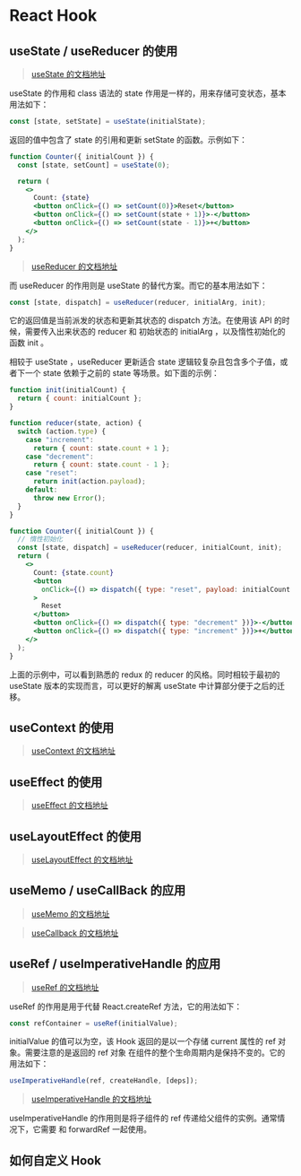 # React Hook

## useState / useReducer 的使用

> [useState 的文档地址](https://zh-hans.reactjs.org/docs/hooks-reference.html#usestate)

useState 的作用和 class 语法的 state 作用是一样的，用来存储可变状态，基本用法如下：

```js
const [state, setState] = useState(initialState);
```

返回的值中包含了 state 的引用和更新 setState 的函数。示例如下：

```jsx
function Counter({ initialCount }) {
  const [state, setCount] = useState(0);

  return (
    <>
      Count: {state}
      <button onClick={() => setCount(0)}>Reset</button>
      <button onClick={() => setCount(state + 1)}>-</button>
      <button onClick={() => setCount(state - 1)}>+</button>
    </>
  );
}
```

> [useReducer 的文档地址](https://zh-hans.reactjs.org/docs/hooks-reference.html#usereducer)

而 useReducer 的作用则是 useState 的替代方案。而它的基本用法如下：

```js
const [state, dispatch] = useReducer(reducer, initialArg, init);
```

它的返回值是当前派发的状态和更新其状态的 dispatch 方法。在使用该 API 的时候，需要传入出来状态的 reducer
和 初始状态的 initialArg ，以及惰性初始化的函数 init 。

相较于 useState ，useReducer 更新适合 state 逻辑较复杂且包含多个子值，或者下一个 state 依赖于之前的 state 等场景。如下面的示例：

```jsx
function init(initialCount) {
  return { count: initialCount };
}

function reducer(state, action) {
  switch (action.type) {
    case "increment":
      return { count: state.count + 1 };
    case "decrement":
      return { count: state.count - 1 };
    case "reset":
      return init(action.payload);
    default:
      throw new Error();
  }
}

function Counter({ initialCount }) {
  // 惰性初始化
  const [state, dispatch] = useReducer(reducer, initialCount, init);
  return (
    <>
      Count: {state.count}
      <button
        onClick={() => dispatch({ type: "reset", payload: initialCount })}
      >
        Reset
      </button>
      <button onClick={() => dispatch({ type: "decrement" })}>-</button>
      <button onClick={() => dispatch({ type: "increment" })}>+</button>
    </>
  );
}
```

上面的示例中，可以看到熟悉的 redux 的 reducer 的风格。同时相较于最初的 useState 版本的实现而言，可以更好的解离 useState 中计算部分便于之后的迁移。

## useContext 的使用

> [useContext 的文档地址](https://zh-hans.reactjs.org/docs/hooks-reference.html#usecontext)

## useEffect 的使用

> [useEffect 的文档地址](https://zh-hans.reactjs.org/docs/hooks-reference.html#useeffect)

## useLayoutEffect 的使用

> [useLayoutEffect 的文档地址](https://zh-hans.reactjs.org/docs/hooks-reference.html#uselayouteffect)

## useMemo / useCallBack 的应用

> [useMemo 的文档地址](https://zh-hans.reactjs.org/docs/hooks-reference.html#usememo)

> [useCallback 的文档地址](https://zh-hans.reactjs.org/docs/hooks-reference.html#usecallback)

## useRef / useImperativeHandle 的应用

> [useRef 的文档地址](https://zh-hans.reactjs.org/docs/hooks-reference.html#useref)

useRef 的作用是用于代替 React.createRef 方法，它的用法如下：

```js
const refContainer = useRef(initialValue);
```

initialValue 的值可以为空，该 Hook 返回的是以一个存储 current 属性的 ref 对象。需要注意的是返回的 ref 对象
在组件的整个生命周期内是保持不变的。它的用法如下：

```js
useImperativeHandle(ref, createHandle, [deps]);
```

> [useImperativeHandle 的文档地址](https://zh-hans.reactjs.org/docs/hooks-reference.html#useimperativehandle)

useImperativeHandle 的作用则是将子组件的 ref 传递给父组件的实例。通常情况下，它需要
和 forwardRef 一起使用。

## 如何自定义 Hook
